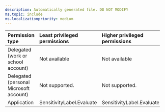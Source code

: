 ```yaml
---
description: Automatically generated file. DO NOT MODIFY
ms.topic: include
ms.localizationpriority: medium
---
```


|Permission type|Least privileged permissions|Higher privileged permissions|
|:---|:---|:---|
|Delegated (work or school account)|Not available|Not available|
|Delegated (personal Microsoft account)|Not supported.|Not supported.|
|Application|SensitivityLabel.Evaluate|SensitivityLabel.Evaluate.All|
